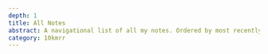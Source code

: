 ```yaml
---
depth: 1
title: All Notes
abstract: A navigational list of all my notes. Ordered by most recently updated. This site is still new and I'm still migrating notes, so some may be blank placeholders.
category: 10kmrr
---
```

<post-list></post-list>